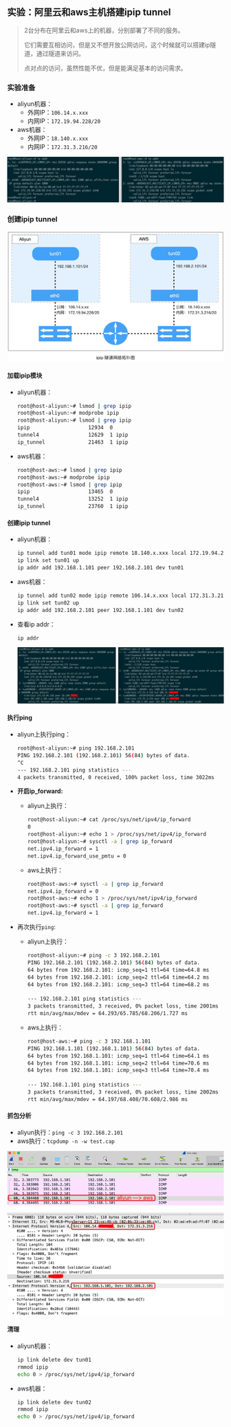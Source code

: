 ## 实验：阿里云和aws主机搭建ipip tunnel

> 2台分布在阿里云和aws上的机器，分别部署了不同的服务。
>
> 它们需要互相访问，但是又不想开放公网访问，这个时候就可以搭建ip隧道，通过隧道来访问。
>
> 点对点的访问，虽然性能不优，但是能满足基本的访问需求。



### 实验准备

- aliyun机器：
  - 外网IP：`106.14.x.xxx`
  - 内网IP：`172.19.94.228/20`
- aws机器：
  - 外网IP：`18.140.x.xxx`
  - 内网IP：`172.31.3.216/20`

![](../image/tunnel-ipip-aliyun-aws-01.jpg)



### 创建ipip tunnel

![](../image/tunnel-ipip-aliyun-aws.jpg)

#### 加载ipip模块

- aliyun机器：

  ```bash
  root@host-aliyun:~# lsmod | grep ipip
  root@host-aliyun:~# modprobe ipip
  root@host-aliyun:~# lsmod | grep ipip
  ipip                   12934  0
  tunnel4                12629  1 ipip
  ip_tunnel              21463  1 ipip
  ```

- aws机器：

  ```bash
  root@host-aws:~# lsmod | grep ipip
  root@host-aws:~# modprobe ipip
  root@host-aws:~# lsmod | grep ipip
  ipip                   13465  0
  tunnel4                13252  1 ipip
  ip_tunnel              23760  1 ipip
  ```

#### 创建ipip tunnel

- aliyun机器：

  ```bash
  ip tunnel add tun01 mode ipip remote 18.140.x.xxx local 172.19.94.228
  ip link set tun01 up
  ip addr add 192.168.1.101 peer 192.168.2.101 dev tun01
  ```

- aws机器：

  ```bash
  ip tunnel add tun02 mode ipip remote 106.14.x.xxx local 172.31.3.216
  ip link set tun02 up
  ip addr add 192.168.2.101 peer 192.168.1.101 dev tun02
  ```

- 查看ip addr：

  ```bash
  ip addr
  ```

  ![](../image/tunnel-ipip-aliyun-aws-02.jpg)



#### 执行ping

- aliyun上执行ping：

  ```bash
  root@host-aliyun:~# ping 192.168.2.101
  PING 192.168.2.101 (192.168.2.101) 56(84) bytes of data.
  ^C
  --- 192.168.2.101 ping statistics ---
  4 packets transmitted, 0 received, 100% packet loss, time 3022ms
  ```

- **开启ip_forward:**

  - aliyun上执行：

    ```bash
    root@host-aliyun:~# cat /proc/sys/net/ipv4/ip_forward
    0
    root@host-aliyun:~# echo 1 > /proc/sys/net/ipv4/ip_forward
    root@host-aliyun:~# sysctl -a | grep ip_forward
    net.ipv4.ip_forward = 1
    net.ipv4.ip_forward_use_pmtu = 0
    ```

  - aws上执行：

    ```bash
    root@host-aws:~# sysctl -a | grep ip_forward
    net.ipv4.ip_forward = 0
    root@host-aws:~# echo 1 > /proc/sys/net/ipv4/ip_forward
    root@host-aws:~# sysctl -a | grep ip_forward
    net.ipv4.ip_forward = 1
    ```

- 再次执行`ping`:

  - aliyun上执行：

    ```bash
    root@host-aliyun:~# ping -c 3 192.168.2.101
    PING 192.168.2.101 (192.168.2.101) 56(84) bytes of data.
    64 bytes from 192.168.2.101: icmp_seq=1 ttl=64 time=64.8 ms
    64 bytes from 192.168.2.101: icmp_seq=2 ttl=64 time=64.2 ms
    64 bytes from 192.168.2.101: icmp_seq=3 ttl=64 time=68.2 ms
    
    --- 192.168.2.101 ping statistics ---
    3 packets transmitted, 3 received, 0% packet loss, time 2001ms
    rtt min/avg/max/mdev = 64.293/65.785/68.206/1.727 ms
    ```

  - aws上执行：

    ```bash
    root@host-aws:~# ping -c 3 192.168.1.101
    PING 192.168.1.101 (192.168.1.101) 56(84) bytes of data.
    64 bytes from 192.168.1.101: icmp_seq=1 ttl=64 time=64.1 ms
    64 bytes from 192.168.1.101: icmp_seq=2 ttl=64 time=70.6 ms
    64 bytes from 192.168.1.101: icmp_seq=3 ttl=64 time=70.4 ms
    
    --- 192.168.1.101 ping statistics ---
    3 packets transmitted, 3 received, 0% packet loss, time 2002ms
    rtt min/avg/max/mdev = 64.197/68.408/70.608/2.986 ms
    ```

#### 抓包分析

- aliyun执行：`ping -c 3 192.168.2.101`
- aws执行：`tcpdump -n -w test.cap`

![](../image/tunnel-ipip-aliyun-aws-03.jpg)



#### 清理

- aliyun机器：

  ```bash
  ip link delete dev tun01
  rmmod ipip
  echo 0 > /proc/sys/net/ipv4/ip_forward
  ```

- aws机器：

  ```bash
  ip link delete dev tun02
  rmmod ipip
  echo 0 > /proc/sys/net/ipv4/ip_forward
  ```

  

